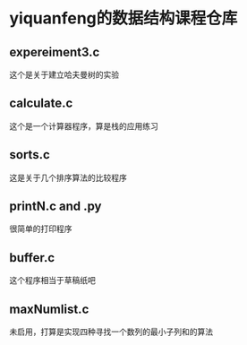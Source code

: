 # yiquanfeng的数据结构课程仓库
## expereiment3.c
这个是关于建立哈夫曼树的实验
## calculate.c
这个是一个计算器程序，算是栈的应用练习
## sorts.c
这是关于几个排序算法的比较程序
##  printN.c and .py
很简单的打印程序
## buffer.c
这个程序相当于草稿纸吧
## maxNumlist.c
未启用，打算是实现四种寻找一个数列的最小子列和的算法